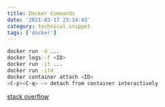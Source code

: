 ```yaml
---
title: Docker Commands
date: '2021-03-17 23:14:43'
category: technical.snippet
tags: ['docker']
---
```


```bash
docker run -d ...
docker logs -f <ID>
docker run -it ...
docker run -itd
docker container attach <ID>
<C-p><C-q> -> detach from container interactively
```

[stack overflow](https://stackoverflow.com/questions/34029680/docker-detached-mode)
